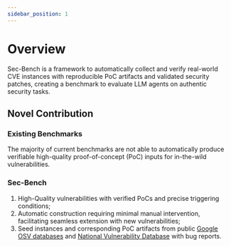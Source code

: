 ```yaml
---
sidebar_position: 1
---
```


# Overview

Sec-Bench is a framework to automatically collect and verify real-world CVE instances with reproducible PoC artifacts and validated security patches, creating a benchmark to evaluate LLM agents on authentic security tasks.

## Novel Contribution
### Existing Benchmarks
The majority of current benchmarks are not able to automatically produce verifiable high-quality proof-of-concept (PoC) inputs for in-the-wild vulnerabilities.


### Sec-Bench

1. High-Quality vulnerabilities with verified PoCs and precise triggering conditions;
2. Automatic construction requiring minimal manual intervention, facilitating seamless extension with
new vulnerabilities;
3. Seed instances and corresponding PoC artifacts from public [Google OSV databases](https://osv.dev/) and [National Vulnerability Database](https://nvd.nist.gov/) with bug reports.